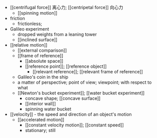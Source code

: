 - [[centrifugal force]] 离心力; [[centripetal force]] 向心力
    - [[spinning motion]]
- friction
    - frictionless;
- Galileo experiment
    - dropped weights from a leaning tower
    - [[inclined surface]]
- [[relative motion]]
    - [[external comparison]]
    - [[frame of reference]]
        - [[absolute space]]
        - [[reference point]]; [[reference object]]
            - [[relevant reference]]; [[relevant frame of reference]]
    - Galileo's coin in the ship
    - a matter of perspective; point of view; viewpoint; with respect to what
    - [[Newton's bucket experiment]]; [[water bucket experiment]]
        - concave shape; [[concave surface]]
        - [[interior wall]]
        - spinning water bucket
- [[velocity]] - the speed and direction of an object's motion
    - [[accelerated motion]]
        - [[constant velocity motion]]; [[constant speed]]
        - stationary; still
